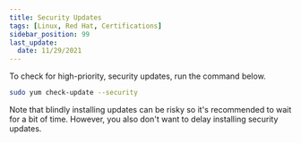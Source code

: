 ```yaml
---
title: Security Updates
tags: [Linux, Red Hat, Certifications]
sidebar_position: 99
last_update:
  date: 11/29/2021
---
```


To check for high-priority, security updates, run the command below.
```bash
sudo yum check-update --security
```

Note that blindly installing updates can be risky so it's recommended to wait for a bit of time. However, you also don't want to delay installing security updates.
